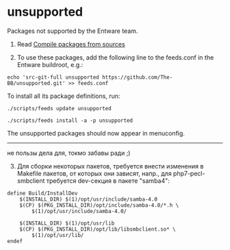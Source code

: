 # unsupported
Packages not supported by the Entware team.

1. Read [Compile packages from sources](https://github.com/Entware/Entware/wiki/Compile-packages-from-sources)

2. To use these packages, add the following line to the feeds.conf in the Entware buildroot, e.g.:

```
echo 'src-git-full unsupported https://github.com/The-BB/unsupported.git' >> feeds.conf
```

To install all its package definitions, run:

```
./scripts/feeds update unsupported

./scripts/feeds install -a -p unsupported
```

The unsupported packages should now appear in menuconfig.

---
не пользы дела для, токмо забавы ради ;)

3. Для сборки некоторых пакетов, требуется внести изменения в Makefile пакетов, от которых они зависят, напр.,
для php7-pecl-smbclient требуется dev-секция в пакете "samba4":
```
define Build/InstallDev
	$(INSTALL_DIR) $(1)/opt/usr/include/samba-4.0
	$(CP) $(PKG_INSTALL_DIR)/opt/include/samba-4.0/*.h \
		$(1)/opt/usr/include/samba-4.0/

	$(INSTALL_DIR) $(1)/opt/usr/lib
	$(CP) $(PKG_INSTALL_DIR)/opt/lib/libsmbclient.so* \
		$(1)/opt/usr/lib/
endef
```
